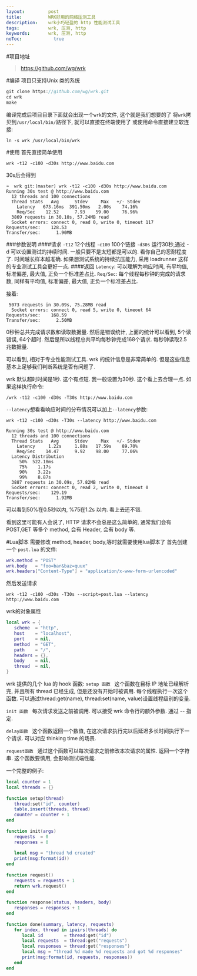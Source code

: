 ```yaml
---
layout:         post
title:          WRK好用的网络压测工具
description:    wrk小巧轻盈的 http 性能测试工具
tags:           wrk, 压测, http
keywords:       wrk, 压测, http
noToc: 			  true
---
```


#项目地址
>https://github.com/wg/wrk

#编译
项目只支持Unix 类的系统

```java
git clone https://github.com/wg/wrk.git  
cd wrk  
make 
```
编译完成后项目目录下面就会出现一个`wrk`的文件, 这个就是我们想要的了
将`wrk`拷贝到`/usr/local/bin/`路径下, 就可以直接在终端使用了
或使用命令直接建立软连接:

```
ln -s wrk /usr/local/bin/wrk
```

#使用
首先直接简单使用

```
wrk -t12 -c100 -d30s http://www.baidu.com  
```
30s后会得到

```
➜  wrk git:(master) wrk -t12 -c100 -d30s http://www.baidu.com   
Running 30s test @ http://www.baidu.com
  12 threads and 100 connections
  Thread Stats   Avg      Stdev     Max   +/- Stdev
    Latency   673.16ms  391.50ms   2.00s    74.16%
    Req/Sec    12.52      7.93    59.00     76.96%
  3869 requests in 30.10s, 57.24MB read
  Socket errors: connect 0, read 0, write 0, timeout 117
Requests/sec:    128.53
Transfer/sec:      1.90MB
```
###参数说明
####请求
`-t12` 12个线程
`-c100` 100个链接
`-d30s` 运行30秒,通过 -d 可以设置测试的持续时间. 一般只要不是太短都是可以的. 看你自己的忍耐程度了. 时间越长样本越准确. 如果想测试系统的持续抗压能力, 采用 loadrunner 这样的专业测试工具会更好一点. 
####返回
`Latency`: 可以理解为响应时间, 有平均值, 标准偏差, 最大值, 正负一个标准差占比. 
`Req/Sec`: 每个线程每秒钟的完成的请求数, 同样有平均值, 标准偏差, 最大值, 正负一个标准差占比. 

接着:
```
 5073 requests in 30.09s, 75.28MB read  
  Socket errors: connect 0, read 5, write 0, timeout 64  
Requests/sec:    168.59  
Transfer/sec:      2.50MB  
```
0秒钟总共完成请求数和读取数据量. 
然后是错误统计, 上面的统计可以看到, 5个读错误, 64个超时. 
然后是所以线程总共平均每秒钟完成168个请求. 每秒钟读取2.5兆数据量. 

可以看到, 相对于专业性能测试工具. wrk 的统计信息是非常简单的. 但是这些信息基本上足够我们判断系统是否有问题了. 

wrk 默认超时时间是1秒. 这个有点短. 我一般设置为30秒. 这个看上去合理一点. 
如果这样执行命令: 

```
/wrk -t12 -c100 -d30s -T30s http://www.baidu.com  
```

`--latency`想看看响应时间的分布情况可以加上`--latency`参数: 

```
wrk -t12 -c100 -d30s -T30s --latency http://www.baidu.com 
```

```
Running 30s test @ http://www.baidu.com  
  12 threads and 100 connections  
  Thread Stats   Avg      Stdev     Max   +/- Stdev  
    Latency     1.22s     1.88s   17.59s    89.70%  
    Req/Sec    14.47      9.92    98.00     77.06%  
  Latency Distribution  
     50%  522.18ms  
     75%    1.17s  
     90%    3.22s  
     99%    8.87s  
  3887 requests in 30.09s, 57.82MB read  
  Socket errors: connect 0, read 2, write 0, timeout 0  
Requests/sec:    129.19  
Transfer/sec:      1.92MB 
```
可以看到50%在0.5秒以内, %75在1.2s 以内. 看上去还不错. 

看到这里可能有人会说了, HTTP 请求不会总是这么简单的, 通常我们会有 POST,GET 等多个 method, 会有 Header, 会有 body 等. 


#Lua脚本
需要修改 method, header, body,等时就需要使用lua脚本了
首先创建一个 `post.lua` 的文件: 

```lua
wrk.method = "POST"  
wrk.body   = "foo=bar&baz=quux"  
wrk.headers["Content-Type"] = "application/x-www-form-urlencoded"  
```

然后发送请求

```
wrk -t12 -c100 -d30s -T30s --script=post.lua --latency http://www.baidu.com  
```

wrk的对象属性

```lua
local wrk = {  
   scheme  = "http",  
   host    = "localhost",  
   port    = nil,  
   method  = "GET",  
   path    = "/",  
   headers = {},  
   body    = nil,  
   thread  = nil,  
}  
```

wrk 提供的几个 lua 的 hook 函数: 
`setup 函数 `
这个函数在目标 IP 地址已经解析完, 并且所有 thread 已经生成, 但是还没有开始时被调用. 每个线程执行一次这个函数. 
可以通过thread:get(name),  thread:set(name, value)设置线程级别的变量. 

`init 函数 `
每次请求发送之前被调用. 
可以接受 wrk 命令行的额外参数. 通过 -- 指定. 

`delay函数 `
这个函数返回一个数值, 在这次请求执行完以后延迟多长时间执行下一个请求. 可以对应 thinking time 的场景. 

`request函数 `
通过这个函数可以每次请求之前修改本次请求的属性. 返回一个字符串. 这个函数要慎用, 会影响测试端性能. 

一个完整的例子:

```lua
local counter = 1  
local threads = {}  
  
function setup(thread)  
   thread:set("id", counter)  
   table.insert(threads, thread)  
   counter = counter + 1  
end  
  
function init(args)  
   requests  = 0  
   responses = 0  
  
   local msg = "thread %d created"  
   print(msg:format(id))  
end  
  
function request()  
   requests = requests + 1  
   return wrk.request()  
end  
  
function response(status, headers, body)  
   responses = responses + 1  
end  
  
function done(summary, latency, requests)  
   for index, thread in ipairs(threads) do  
      local id        = thread:get("id")  
      local requests  = thread:get("requests")  
      local responses = thread:get("responses")  
      local msg = "thread %d made %d requests and got %d responses"  
      print(msg:format(id, requests, responses))  
   end  
end  
```

